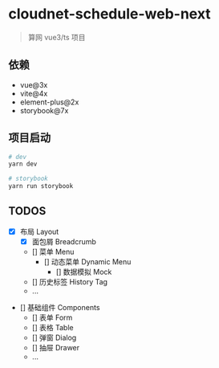 # cloudnet-schedule-web-next

> 算网 vue3/ts 项目

## 依赖

- vue@3x
- vite@4x
- element-plus@2x
- storybook@7x

## 项目启动

```sh
# dev
yarn dev

# storybook
yarn run storybook
```

## TODOS

- [x] 布局 Layout
  - [x] 面包屑 Breadcrumb
  - [] 菜单 Menu
    - [] 动态菜单 Dynamic Menu
      - [] 数据模拟 Mock
  - [] 历史标签 History Tag
  - ...
- [] 基础组件 Components
    - [] 表单 Form
    - [] 表格 Table
    - [] 弹窗 Dialog
    - [] 抽屉 Drawer
    - ...